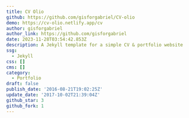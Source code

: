 ```yaml
---
title: CV Olio
github: https://github.com/gisforgabriel/CV-olio
demo: https://cv-olio.netlify.app/cv
author: gisforgabriel
author_link: https://github.com/gisforgabriel
date: 2023-11-28T03:54:42.853Z
description: A Jekyll template for a simple CV & portfolio website
ssg:
  - Jekyll
css: []
cms: []
category:
  - Portfolio
draft: false
publish_date: '2016-08-21T19:02:25Z'
update_date: '2017-10-02T21:39:04Z'
github_star: 3
github_fork: 1
---
```

